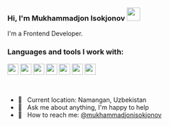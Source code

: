 ### Hi, I'm Mukhammadjon Isokjonov <img src="https://media1.giphy.com/media/gM5qFksULw54NMWyry/giphy.gif?cid=ecf05e47y2d7vh1bp2o82yjdt17652mpyihzrsvj7xzd0jbz&rid=giphy.gif&ct=s" width="30px">

I'm a Frontend Developer.

### Languages and tools I work with:

<code><img src="https://e7.pngegg.com/pngimages/837/140/png-clipart-html-5-logo-html5-grey-black-icons-logos-emojis-tech-companies-thumbnail.png" height="25px"></code>
<code><img src="https://icon2.cleanpng.com/20180602/pzq/kisspng-web-development-cascading-style-sheets-css3-comput-programmer-5b1322d692b014.3845990815279807586008.jpg" height="25px"></code>
<code><img src="https://icon2.cleanpng.com/20180720/bv/kisspng-javascript-logo-html-clip-art-javascript-logo-5b5188b13c2314.0304322315320700652463.jpg" height="25px"></code>
<code><img src="https://w7.pngwing.com/pngs/186/205/png-transparent-react-native-react-logos-brands-icon.png" height="25px"></code>
<code><img src="[https://miro.medium.com/v2/resize:fit:374/1*Yhe1R94CIotr2se7Wf6TQQ.png](https://globosoft.in/images/nodejs.jpg)" height="25px"></code>
<code><img src="[https://www.opc-router.de/wp-content/uploads/2021/03/mongodb_thumbnail.png](https://ih1.redbubble.net/image.352416471.2750/pp,840x830-pad,1000x1000,f8f8f8.u7.jpg)" height="25px"></code>
<code><img src="https://encrypted-tbn0.gstatic.com/images?q=tbn:ANd9GcQftJBqduuFIx-KS665UN5Hsjfv1iWYAdIcPtQkO6aAUf2g4eKntLeqyU76jaZAvnSUy6k&usqp=CAU" height="25px"></code>


<br />

- 📍 &nbsp;  Current location: Namangan, Uzbekistan
- 📝 &nbsp; Ask me about anything, I'm happy to help
- 📨 &nbsp; How to reach me: [@mukhammadjonisokjonov](https://instagram.com/mukhammadjonisokjonov/)
